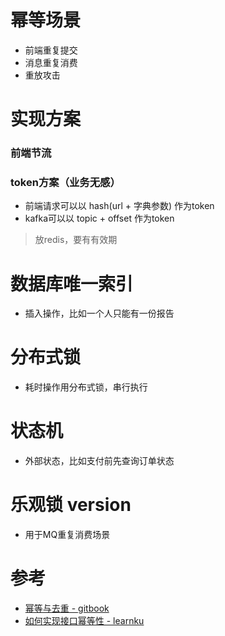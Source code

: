 # 幂等场景
- 前端重复提交
- 消息重复消费
- 重放攻击

# 实现方案
### 前端节流
### token方案（业务无感）
- 前端请求可以以 hash(url + 字典参数) 作为token
- kafka可以以 topic + offset 作为token
> 放redis，要有有效期

# 数据库唯一索引
- 插入操作，比如一个人只能有一份报告

# 分布式锁
- 耗时操作用分布式锁，串行执行

# 状态机
- 外部状态，比如支付前先查询订单状态

# 乐观锁 version
- 用于MQ重复消费场景

# 参考
- [幂等与去重 - gitbook](https://gudaoxuri.gitbook.io/microservices-architecture/wei-fu-wu-hua-zhi-ji-shu-jia-gou/idempotent)
- [如何实现接口幂等性 - learnku](https://learnku.com/articles/50902)
